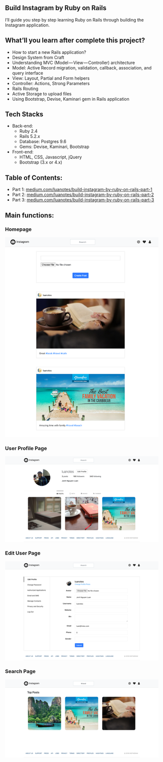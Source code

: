 ## Build Instagram by Ruby on Rails
I’ll guide you step by step learning Ruby on Rails through building the Instagram application.


## What’ll you learn after complete this project?
- How to start a new Rails application?
- Design System from Craft
- Understanding MVC (Model — View — Controller) architecture
- Model: Active Record migration, validation, callback, association, and query interface
- View: Layout, Partial and Form helpers
- Controller: Actions, Strong Parameters
- Rails Routing
- Active Storage to upload files
- Using Bootstrap, Devise, Kaminari gem in Rails application

## Tech Stacks
- Back-end:
    - Ruby 2.4
    - Rails 5.2.x
    - Database: Postgres 9.6
    - Gems: Devise, Kaminari, Bootstrap
- Front-end:
    - HTML, CSS, Javascript, jQuery
    - Bootstrap (3.x or 4.x)

## Table of Contents:
- Part 1: [medium.com/luanotes/build-instagram-by-ruby-on-rails-part-1](https://medium.com/luanotes/build-instagram-by-ruby-on-rails-part-1-fef7837ee399)
- Part 2: [medium.com/luanotes/build-instagram-by-ruby-on-rails-part-2](https://medium.com/luanotes/build-instagram-by-ruby-on-rails-part-2-d70b44f5c7e6)
- Part 3: [medium.com/luanotes/build-instagram-by-ruby-on-rails-part-3](https://medium.com/luanotes/build-instagram-by-ruby-on-rails-part-3-2cb65dca46d7)

## Main functions:

### Homepage
![Home page](app/assets/images/home_page.png "Homepage")

### User Profile Page
![User Profile Page](app/assets/images/user_profile.png "User Profile Page")

### Edit User Page
![Edit User Page](app/assets/images/edit_user_profile.png "Edit User Page")

### Search Page
![Search Page](app/assets/images/search_page.png "Search Page")
